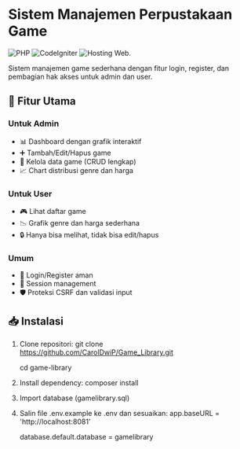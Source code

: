 # Sistem Manajemen Perpustakaan Game

![PHP](https://img.shields.io/badge/PHP-8.0+-777BB4?logo=php)
![CodeIgniter](https://img.shields.io/badge/CodeIgniter-4.3-EF4223?logo=codeigniter)
![Hosting Web](https://gamelibrary.my.id/).

Sistem manajemen game sederhana dengan fitur login, register, dan pembagian hak akses untuk admin dan user.

## 🌟 Fitur Utama

### Untuk Admin
- 📊 Dashboard dengan grafik interaktif
- ➕ Tambah/Edit/Hapus game
- 👥 Kelola data game (CRUD lengkap)
- 📈 Chart distribusi genre dan harga

### Untuk User
- 🎮 Lihat daftar game
- 📉 Grafik genre dan harga sederhana
- 🔒 Hanya bisa melihat, tidak bisa edit/hapus

### Umum
- 🔑 Login/Register aman
- 👤 Session management
- 🛡️ Proteksi CSRF dan validasi input

## 📥 Instalasi

1. Clone repositori:
   git clone https://github.com/CarolDwiP/Game_Library.git

   cd game-library
   
2. Install dependency:
    composer install

3. Import database (gamelibrary.sql)

4. Salin file .env.example ke .env dan sesuaikan:
    app.baseURL = 'http://localhost:8081'

    database.default.database = gamelibrary
